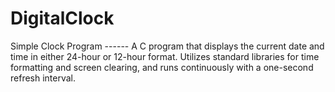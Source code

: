 # DigitalClock

Simple Clock Program ------
A C program that displays the current date and time in either 24-hour or 12-hour format. Utilizes standard libraries for time formatting and screen clearing, and runs continuously with a one-second refresh interval.
